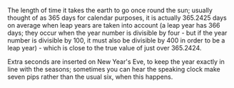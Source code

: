 The length of time it takes the earth to go once round the sun; usually
thought of as 365 days for calendar purposes, it is actually 365.2425
days on average when leap years are taken into account (a leap year has
366 days; they occur when the year number is divisible by four - but if
the year number is divisible by 100, it must also be divisible by 400 in
order to be a leap year) - which is close to the true value of just over
365.2424.

Extra seconds are inserted on New Year's Eve, to keep the year exactly
in line with the seasons; sometimes you can hear the speaking clock make
seven pips rather than the usual six, when this happens.

